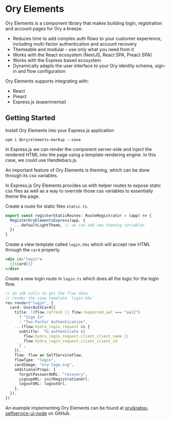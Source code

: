 # Ory Elements

Ory Elements is a component library that makes building login, registration and
account pages for Ory a breeze.

- Reduces time to add complex auth flows to your customer experience, including
  multi-factor authentication and account recovery
- Themeable and modular - use only what you need from it
- Works with the React ecosystem (NextJS, React SPA, Preact SPA)
- Works with the Express based ecosystem
- Dynamically adapts the user interface to your Ory identity schema, sign-in and
  flow configuration

Ory Elements supports integrating with:

- React
- Preact
- Express.js (experimental)

## Getting Started

Install Ory Elements into your Express.js application

```shell
npm i @ory/elements-markup --save
```

In Express.js we can render the component server-side and inject the rendered
HTML into the page using a template rendering engine. In this case, we could use
Handlebars.js.

An important feature of Ory Elements is theming, which can be done through its
css variables.

In Express.js Ory Elements provides us with helper routes to expose static css
files as well as a way to override those css variables to essentially theme the
page.

Create a route for static files `static.ts`.

```ts
export const registerStaticRoutes: RouteRegistrator = (app) => {
  RegisterOryElementsExpress(app, {
    ...defaultLightTheme, // we can add new theming variables
  })
}
```

Create a view template called `login.hbs` which will accept raw HTML through the
`card` property.

```hbs
<div id="login">
  {{{card}}}
</div>
```

Create a new login route in `login.ts` which does all the logic for the login
flow.

```ts
// do sdk calls to get the flow data
// render the view template `login.hbs`
res.render("login", {
  card: UserAuthCard({
    title: !(flow.refresh || flow.requested_aal === "aal2")
      ? "Sign In"
      : "Two-Factor Authentication",
    ...(flow.hydra_login_request && {
      subtitle: `To authenticate ${
        flow.hydra_login_request.client_client_name ||
        flow.hydra_login_request.client_client_id
      }`,
    }),
    flow: flow as SelfServiceFlow,
    flowType: "login",
    cardImage: "ory-logo.svg",
    additionalProps: {
      forgotPasswordURL: "recovery",
      signupURL: initRegistrationUrl,
      logoutURL: logoutUrl,
    },
  }),
})
```

An example implementing Ory Elements can be found at
[ory/kratos-selfservice-ui-node](https://github.com/ory/kratos-selfservice-ui-node/)
on GitHub.
